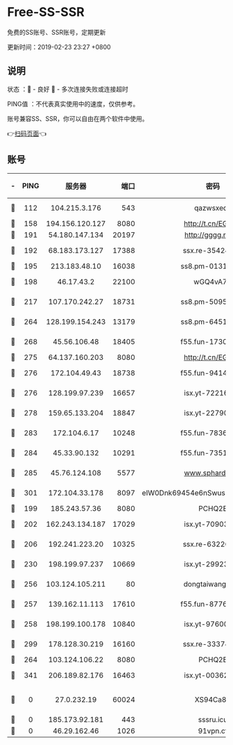 # Free-SS-SSR

免费的SS账号、SSR账号，定期更新

更新时间：2019-02-23 23:27 +0800

## 说明

状态     ：🙂 - 良好 🙁 - 多次连接失败或连接超时

PING值   ：不代表真实使用中的速度，仅供参考。

账号兼容SS、SSR，你可以自由在两个软件中使用。

👉[扫码页面](https://liesauer.github.io/free-ss-ssr.github.io/)👈

## 账号

|-|PING|服务器|端口|密码|加密方式|区域|
|:----:|:----:|:-----:|-----:|:----:|:----:|:----:|
|🙂|112|104.215.3.176|543|qazwsxedc|aes-256-gcm|JP|
|🙂|158|194.156.120.127|8080|http://t.cn/EGJIyrl|rc4-md5|RU|
|🙂|191|54.180.147.134|20197|http://gggg.rocks|chacha20|KR|
|🙂|192|68.183.173.127|17388|ssx.re-35424497|aes-256-cfb|US|
|🙂|195|213.183.48.10|16038|ss8.pm-01318678|rc4-md5|RU|
|🙂|198|46.17.43.2|22100|wGQ4vA7D|aes-256-gcm|RU|
|🙂|217|107.170.242.27|18731|ss8.pm-50950263|aes-256-cfb|US|
|🙂|264|128.199.154.243|13179|ss8.pm-64511599|aes-256-cfb|SG|
|🙂|268|45.56.106.48|18405|f55.fun-17301402|aes-256-cfb|US|
|🙂|275|64.137.160.203|8080|http://t.cn/EGJIyrl|rc4-md5|CA|
|🙂|276|172.104.49.43|18738|f55.fun-94147766|aes-256-cfb|SG|
|🙂|276|128.199.97.239|16657|isx.yt-72216653|aes-256-cfb|SG|
|🙂|278|159.65.133.204|18847|isx.yt-22790068|aes-256-cfb|SG|
|🙂|283|172.104.6.17|10248|f55.fun-78360191|aes-256-cfb|US|
|🙂|284|45.33.90.132|10291|f55.fun-73512768|aes-256-cfb|US|
|🙂|285|45.76.124.108|5577|www.sphard.com|aes-256-cfb|AU|
|🙂|301|172.104.33.178|8097|eIW0Dnk69454e6nSwuspv9DmS201tQ0D|aes-256-cfb|SG|
|🙂|199|185.243.57.36|8080|PCHQ2E|rc4-md5|US|
|🙂|202|162.243.134.187|17029|isx.yt-70903569|aes-256-cfb|US|
|🙂|206|192.241.223.20|10325|ssx.re-63226148|aes-256-cfb|US|
|🙂|230|198.199.97.237|10669|isx.yt-29923675|aes-256-cfb|US|
|🙂|256|103.124.105.211|80|dongtaiwang.com|aes-256-cfb|US|
|🙂|257|139.162.11.113|17610|f55.fun-87762700|aes-256-cfb|SG|
|🙂|258|198.199.100.178|10840|isx.yt-97600185|aes-256-cfb|US|
|🙂|299|178.128.30.219|16160|ssx.re-33374521|aes-256-cfb|SG|
|🙁|264|103.124.106.22|8080|PCHQ2E|rc4-md5|US|
|🙁|341|206.189.82.176|16463|isx.yt-00362323|aes-256-cfb|SG|
|🙁|0|27.0.232.19|60024|XS94Ca8K|xchacha20-ietf-poly1305|HK|
|🙁|0|185.173.92.181|443|sssru.icu|rc4-md5|RU|
|🙁|0|46.29.162.46|1026|91vpn.cf|rc4-md5|RU|
